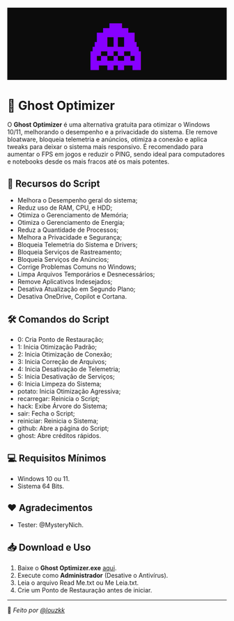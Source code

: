 ![Preview](https://github.com/louzkk/Ghost-Optimizer/blob/main/Resourcers/image.png)

# 👻 Ghost Optimizer
O **Ghost Optimizer** é uma alternativa gratuita para otimizar o Windows 10/11, melhorando o desempenho e a privacidade do sistema.
Ele remove bloatware, bloqueia telemetria e anúncios, otimiza a conexão e aplica tweaks para deixar o sistema mais responsivo.
É recomendado para aumentar o FPS em jogos e reduzir o PING, sendo ideal para computadores e notebooks desde os mais fracos até os mais potentes.

## 🚀 Recursos do Script
- Melhora o Desempenho geral do sistema;
- Reduz uso de RAM, CPU, e HDD;
- Otimiza o Gerenciamento de Memória;
- Otimiza o Gerenciamento de Energia;
- Reduz a Quantidade de Processos;
- Melhora a Privacidade e Segurança;
- Bloqueia Telemetria do Sistema e Drivers;
- Bloqueia Serviços de Rastreamento;
- Bloqueia Serviços de Anúncios;
- Corrige Problemas Comuns no Windows;
- Limpa Arquivos Temporários e Desnecessários;
- Remove Aplicativos Indesejados;
- Desativa Atualização em Segundo Plano;
- Desativa OneDrive, Copilot e Cortana.

## 🛠️ Comandos do Script
- 0: Cria Ponto de Restauração;
- 1: Inicia Otimização Padrão;
- 2: Inicia Otimização de Conexão;
- 3: Inicia Correção de Arquivos;
- 4: Inicia Desativação de Telemetria;
- 5: Inicia Desativação de Serviços;
- 6: Inicia Limpeza do Sistema;
- potato: Inicia Otimização Agressiva;
- recarregar: Reinicia o Script;
- hack: Exibe Árvore do Sistema;
- sair: Fecha o Script;
- reiniciar: Reinicia o Sistema;
- github: Abre a página do Script;
- ghost: Abre créditos rápidos.

## 💻 Requisitos Mínimos
- Windows 10 ou 11.
- Sistema 64 Bits.

## ❤️ Agradecimentos
- Tester: @MysteryNich.

## 📥 Download e Uso  
1. Baixe o **Ghost Optimizer.exe**  [aqui](https://github.com/louzkk/Ghost-Optimizer/releases/download/Optimizer/Ghost.Optimizer.exe).
2. Execute como **Administrador** (Desative o Antivírus).
3. Leia o arquivo Read Me.txt ou Me Leia.txt.
4. Crie um Ponto de Restauração antes de iniciar.

---
🔹 *Feito por [@louzkk](https://github.com/louzkk)*  
